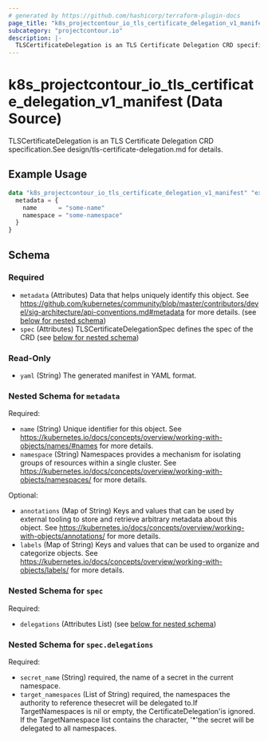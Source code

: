 ```yaml
---
# generated by https://github.com/hashicorp/terraform-plugin-docs
page_title: "k8s_projectcontour_io_tls_certificate_delegation_v1_manifest Data Source - terraform-provider-k8s"
subcategory: "projectcontour.io"
description: |-
  TLSCertificateDelegation is an TLS Certificate Delegation CRD specification.See design/tls-certificate-delegation.md for details.
---
```


# k8s_projectcontour_io_tls_certificate_delegation_v1_manifest (Data Source)

TLSCertificateDelegation is an TLS Certificate Delegation CRD specification.See design/tls-certificate-delegation.md for details.

## Example Usage

```terraform
data "k8s_projectcontour_io_tls_certificate_delegation_v1_manifest" "example" {
  metadata = {
    name      = "some-name"
    namespace = "some-namespace"
  }
}
```

<!-- schema generated by tfplugindocs -->
## Schema

### Required

- `metadata` (Attributes) Data that helps uniquely identify this object. See https://github.com/kubernetes/community/blob/master/contributors/devel/sig-architecture/api-conventions.md#metadata for more details. (see [below for nested schema](#nestedatt--metadata))
- `spec` (Attributes) TLSCertificateDelegationSpec defines the spec of the CRD (see [below for nested schema](#nestedatt--spec))

### Read-Only

- `yaml` (String) The generated manifest in YAML format.

<a id="nestedatt--metadata"></a>
### Nested Schema for `metadata`

Required:

- `name` (String) Unique identifier for this object. See https://kubernetes.io/docs/concepts/overview/working-with-objects/names/#names for more details.
- `namespace` (String) Namespaces provides a mechanism for isolating groups of resources within a single cluster. See https://kubernetes.io/docs/concepts/overview/working-with-objects/namespaces/ for more details.

Optional:

- `annotations` (Map of String) Keys and values that can be used by external tooling to store and retrieve arbitrary metadata about this object. See https://kubernetes.io/docs/concepts/overview/working-with-objects/annotations/ for more details.
- `labels` (Map of String) Keys and values that can be used to organize and categorize objects. See https://kubernetes.io/docs/concepts/overview/working-with-objects/labels/ for more details.


<a id="nestedatt--spec"></a>
### Nested Schema for `spec`

Required:

- `delegations` (Attributes List) (see [below for nested schema](#nestedatt--spec--delegations))

<a id="nestedatt--spec--delegations"></a>
### Nested Schema for `spec.delegations`

Required:

- `secret_name` (String) required, the name of a secret in the current namespace.
- `target_namespaces` (List of String) required, the namespaces the authority to reference thesecret will be delegated to.If TargetNamespaces is nil or empty, the CertificateDelegation'is ignored. If the TargetNamespace list contains the character, '*'the secret will be delegated to all namespaces.
